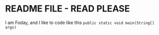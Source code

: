 
# README FILE - READ PLEASE

I am Foday, and I like to code
like this ``public static void main(String[] args)``
